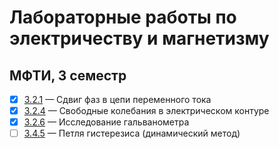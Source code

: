 # Лабораторные работы по электричеству и магнетизму
## МФТИ, 3 семестр    
- [x]  [3.2.1](https://github.com/cardoholic/GenPhys-labs_3sem/blob/master/3.2.1/3.2.1.pdf) &mdash;  Сдвиг фаз в цепи переменного тока  
- [x]  [3.2.4](https://github.com/cardoholic/GenPhys-labs_3sem/blob/master/3.2.4/3.2.4.pdf) &mdash;  Свободные колебания в электрическом контуре
- [x]  [3.2.6](https://github.com/cardoholic/GenPhys-labs_3sem/blob/master/3.2.6/3.2.6.pdf) &mdash;  Исследование гальванометра 
- [ ] [3.4.5]() &mdash; Петля гистерезиса (динамический метод)
